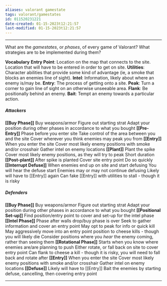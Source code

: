 ```yaml
---
aliases: valorant gamestate
tags: valorant/gamestates
id: 011520231221
date-created: 01-15-2023t12:21:57
last-modified: 01-15-2023t12:21:57
---
```

___
What are the *gamestates*, or *phases*, of every game of Valorant? What strategies are to be implemented during them?

**Vocabulary**
	**Entry Point**: Location on the map that connects to the site. Location that will have to be entered in order to get on site.
	**Utilities**: Character abilities that provide some kind of advantage (ie, a smoke that blocks an enemies line of sight).
	**Intel**: Information, likely about where an enemy is/may be.
	**Entry**: The process of getting onto a site.
	**Peak**: Turn a corner to gain line of sight on an otherwise unseeable area.
	**Flank**: Be positionally behind an enemy.
	**Bait**: Tempt an enemy towards a particular action.

##### Attackers
**[[Buy Phase]]**
	Buy weapons/armor
	Figure out starting strat
	Adapt your position during other phases in accordance to what you bought
**[[Pre-Entry]]**
	Phase before you enter site
	Take control of the area between you and the site
	Cover wherever you think enemies may peak you from
**[[Entry]]**
	When you enter the site
	Cover most likely enemy positions with smoke and/or crosshair
	Gather intel on enemy locations
**[[Plant]]**
	Plant the spike
	Cover most likely enemy positions, as they will try to peak
	Short duration
**[[Post-plant]]**
	After spike is planted
	Cover site entry point
	Do so quickly
**[[Interrupt Defuse]]**
	When enemies end up on site and start defusing
	You will hear the defuse start
	Enemies may or may not continue defusing
	Likely will have to [[Entry]] again
	Can fake [[Entry]] with utilities to stall - though it is risky


##### Defenders
**[[Buy Phase]]**
	Buy weapons/armor
	Figure out starting strat
	Adapt your position during other phases in accordance to what you bought
**[[Positional Set-up]]**
	Find position/entry point to cover and set-up for the intel phase
**[[Intel Phase]]**
	Phase after walls drop/buy phase is over
	Seek to gather information and cover an entry point
	May opt to peak for info or quick kill
	May aggressively move into an entry point position to cheese kills - though you will likely die
	Consider positions where you *hear* the enemy coming, rather than seeing them
**[[Rotational Phase]]**
	Starts when you know where enemies are/are planning to push
	Either rotate, or fall back on site to cover entry point
	Can flank to cheese a kill - though it is risky, you will need to fall back and rotate after
**[[Entry]]**
	When you enter the site
	Cover most likely enemy positions with smoke and/or crosshair
	Gather intel on enemy locations
**[[Defuse]]**
	Likely will have to [[Entry]]
	Bait the enemies by starting defuse, cancelling, then covering entry point


___
